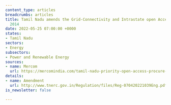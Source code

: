 ```yaml
---
content_type: articles
breadcrumbs: articles
title: Tamil Nadu amends the Grid-Connectivity and Intrastate open Access Regulations,
  2014
date: 2022-05-25 07:00:00 +0000
states:
- Tamil Nadu
sectors:
- Energy
subsectors:
- Power and Renewable Energy
sources:
- name: Mercom
  url: https://mercomindia.com/tamil-nadu-priority-open-access-procure-energy/
details:
- name: Amendment
  url: http://www.tnerc.gov.in/Regulation/files/Reg-070420221039Eng.pdf
is_newsletter: false

---
```

